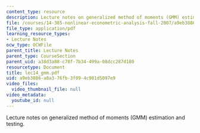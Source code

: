 ```yaml
---
content_type: resource
description: Lecture notes on generalized method of moments (GMM) estimation and testing.
file: /courses/14-385-nonlinear-econometric-analysis-fall-2007/a9eb3886a8a376fb3f094c981d5097e9_lec14_gmm.pdf
file_type: application/pdf
learning_resource_types:
- Lecture Notes
ocw_type: OCWFile
parent_title: Lecture Notes
parent_type: CourseSection
parent_uid: a38d3a88-c78f-7b34-499a-08dcc287d180
resourcetype: Document
title: lec14_gmm.pdf
uid: a9eb3886-a8a3-76fb-3f09-4c981d5097e9
video_files:
  video_thumbnail_file: null
video_metadata:
  youtube_id: null
---
```

Lecture notes on generalized method of moments (GMM) estimation and testing.


